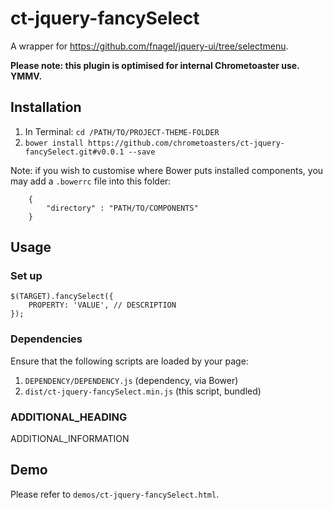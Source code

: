 # ct-jquery-fancySelect

A wrapper for https://github.com/fnagel/jquery-ui/tree/selectmenu.

__Please note: this plugin is optimised for internal Chrometoaster use. YMMV.__

## Installation

1. In Terminal: `cd /PATH/TO/PROJECT-THEME-FOLDER`
1. `bower install https://github.com/chrometoasters/ct-jquery-fancySelect.git#v0.0.1 --save`

Note: if you wish to customise where Bower puts installed components, you may add a `.bowerrc` file into this folder:

        {
            "directory" : "PATH/TO/COMPONENTS"
        }

## Usage

### Set up

    $(TARGET).fancySelect({
        PROPERTY: 'VALUE', // DESCRIPTION
    });

### Dependencies

Ensure that the following scripts are loaded by your page:

1. `DEPENDENCY/DEPENDENCY.js` (dependency, via Bower)
1. `dist/ct-jquery-fancySelect.min.js` (this script, bundled)

### ADDITIONAL_HEADING

ADDITIONAL_INFORMATION

## Demo

Please refer to `demos/ct-jquery-fancySelect.html`.
